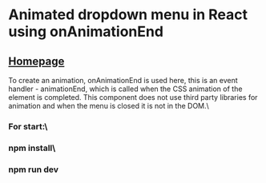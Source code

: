 # Animated dropdown menu in React using onAnimationEnd
## [Homepage](https://shedov.top/animated-dropdown-menu-in-react-using-onanimationend)
To create an animation, onAnimationEnd is used here, this is an event handler - animationEnd, which is called when the CSS animation of the element is completed. This component does not use third party libraries for animation and when the menu is closed it is not in the DOM.\
### For start:\
### npm install\
### npm run dev
